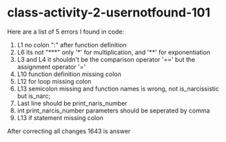 # class-activity-2-usernotfound-101
Here are a list of 5 errors I found in code:
1. L1 no colon ":" after function definition
2. L6 its not "\*\*\*" only '\*' for multiplication, and '\*\*' for exponentiation
3. L3 and L4 it shouldn't be the comparison operator '==' but the assignment operator '='
4. L10 function definition missing colon
5. L12 for loop missing colon
6. L13 semicolon missing and function names is wrong, not is_narcissistic but is_narc;
7. Last line should be print_naris_number
8. int print_narcis_number parameters should be seperated by comma
9. L13 if statement missing colon

After correcting all changes 1643 is answer
